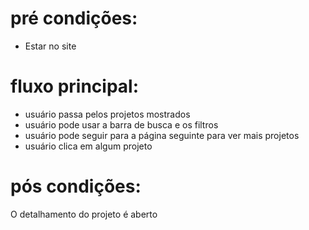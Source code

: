 # pré condições:
- Estar no site

# fluxo principal:
- usuário passa pelos projetos mostrados
- usuário pode usar a barra de busca e os filtros
- usuário pode seguir para a página seguinte para ver mais projetos
- usuário clica em algum projeto

# pós condições:
O detalhamento do projeto é aberto
